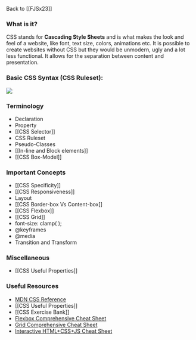 Back to [[FJSx23]]
### What is it?
CSS stands for **Cascading Style Sheets** and is what makes the look and feel of a website, like font, text size, colors, animations etc. It is possible to create websites without CSS but they would be unmodern, ugly and a lot less functional. It allows for the separation between content and presentation. 
### Basic CSS Syntax (CSS Ruleset):

![](https://i.gyazo.com/430db2b6419da8ef5a2bafe6beef412c.png)
### Terminology
- Declaration
- Property
- [[CSS Selector]]
- CSS Ruleset
- Pseudo-Classes
- [[In-line and Block elements]]
- [[CSS Box-Model]]
### Important Concepts
- [[CSS Specificity]]
- [[CSS Responsiveness]]
- Layout
- [[CSS Border-box Vs Content-box]]
- [[CSS Flexbox]]
- [[CSS Grid]]
- font-size: clamp( );
- @keyframes
- @media
- Transition and Transform
### Miscellaneous 
- [[CSS Useful Properties]]
### Useful Resources
- [MDN CSS Reference](https://developer.mozilla.org/en-US/docs/Web/CSS)
- [[CSS Useful Properties]]
- [[CSS Exercise Bank]]
- [Flexbox Comprehensive Cheat Sheet](https://css-tricks.com/snippets/css/a-guide-to-flexbox/)
- [Grid Comprehensive Cheat Sheet](https://css-tricks.com/snippets/css/complete-guide-grid/)
- [Interactive HTML+CSS+JS Cheat Sheet](https://htmlcheatsheet.com/css/)